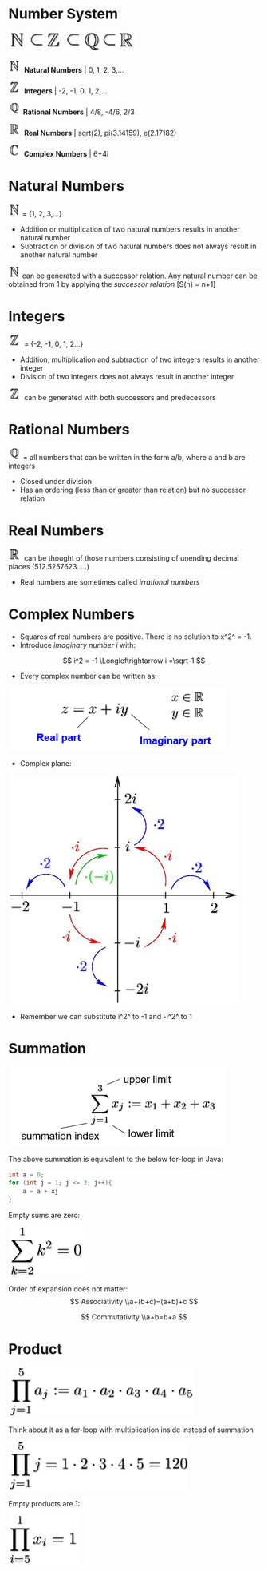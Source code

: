 # Number System

<img src="images\relations.png" height="40" />

<img src="images\N.JPG" height="25" /> **Natural Numbers**	| 0, 1, 2, 3,...

<img src="images\Z.JPG" height="25" /> **Integers**	| -2, -1, 0, 1, 2,...

<img src="images\Q.JPG" height="25" /> **Rational Numbers**	| 4/8, -4/6, 2/3

<img src="images\R.JPG" height="25" /> **Real Numbers** | sqrt(2), pi(3.14159), e(2.17182)

<img src="images\C.JPG" height="25" /> **Complex Numbers** | 6+4i



# Natural Numbers

<img src="images\N.jpg" height="25" />= {1, 2, 3,...}

* Addition or multiplication of two natural numbers results in another natural number
* Subtraction or division of two natural numbers does not always result in another natural number

<img src="images\N.jpg" height="25" />can be generated with a successor relation. Any natural number can be obtained from 1 by applying the *successor relation* [S(n) = n+1]



# Integers

<img src="images\Z.jpg" height="25" /> = {-2, -1, 0, 1, 2...}

* Addition, multiplication and subtraction of two integers results in another integer
* Division of two integers does not always result in another integer

<img src="images\Z.jpg" height="25" /> can be generated with both successors and predecessors



# Rational Numbers

<img src="images\Q.jpg" height="25" /> = all numbers that can be written in the form a/b, where a and b are integers

* Closed under division 
* Has an ordering (less than or greater than relation) but no successor relation



# Real Numbers

<img src="images/R.jpg" height="25"> can be thought of those numbers consisting of unending decimal places (512.5257623.....)

* Real numbers are sometimes called *irrational numbers*



# Complex Numbers

* Squares of real numbers are positive. There is no solution to x^2^ = -1.
* Introduce *imaginary number i* with:

$$
i^2 = -1 \Longleftrightarrow i =\sqrt-1
$$

* Every complex number can be written as:

<img src="images/imaginary-number.PNG">

* Complex plane:

<img src="images/Complex-plane.jpg">

* Remember we can substitute i^2^ to -1 and -i^2^ to 1





# Summation

<img src="images/summation.PNG">

The above summation is equivalent to the below for-loop in Java:

```java
int a = 0;
for (int j = 1; j <= 3; j++){
    a = a + xj
}
```

Empty sums are zero:

<img src="images/summation-1.jpg" height="100">

Order of expansion does not matter:
$$
Associativity \\a+(b+c)=(a+b)+c
$$

$$
Commutativity \\a+b=b+a
$$



# Product

<img src="images/product.jpg" height=100>

Think about it as a for-loop with multiplication inside instead of summation

<img src="images/product-1.png" height=100>

Empty products are 1:

<img src="images/product-2.jpg" height=100>

